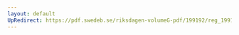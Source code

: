 ```yaml
---
layout: default
UpRedirect: https://pdf.swedeb.se/riksdagen-volumeG-pdf/199192/reg_199192/reg_199192_0104.pdf
---
```

